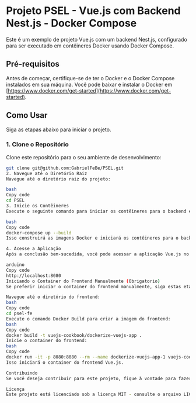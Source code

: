 # Projeto PSEL - Vue.js com Backend Nest.js - Docker Compose

Este é um exemplo de projeto Vue.js com um backend Nest.js, configurado para ser executado em contêineres Docker usando Docker Compose.

## Pré-requisitos

Antes de começar, certifique-se de ter o Docker e o Docker Compose instalados em sua máquina. Você pode baixar e instalar o Docker em [https://www.docker.com/get-started](https://www.docker.com/get-started).

## Como Usar

Siga as etapas abaixo para iniciar o projeto.

### 1. Clone o Repositório

Clone este repositório para o seu ambiente de desenvolvimento:

```bash
git clone git@github.com:GabrielFeBe/PSEL.git
2. Navegue até o Diretório Raiz
Navegue até o diretório raiz do projeto:

bash
Copy code
cd PSEL
3. Inicie os Contêineres
Execute o seguinte comando para iniciar os contêineres para o backend e o frontend:

bash
Copy code
docker-compose up --build
Isso construirá as imagens Docker e iniciará os contêineres para o backend e o frontend.

4. Acesse a Aplicação
Após a conclusão bem-sucedida, você pode acessar a aplicação Vue.js no seu navegador em:

arduino
Copy code
http://localhost:8080
Iniciando o Container do Frontend Manualmente (Obrigatorio)
Se preferir iniciar o container do frontend manualmente, siga estas etapas:

Navegue até o diretório do frontend:
bash
Copy code
cd psel-fe
Execute o comando Docker Build para criar a imagem do frontend:
bash
Copy code
docker build -t vuejs-cookbook/dockerize-vuejs-app .
Inicie o container do frontend:
bash
Copy code
docker run -it -p 8080:8080 --rm --name dockerize-vuejs-app-1 vuejs-cookbook/dockerize-vuejs-app
Isso iniciará o container do frontend Vue.js.

Contribuindo
Se você deseja contribuir para este projeto, fique à vontade para fazer um fork e criar um pull request com suas alterações.

Licença
Este projeto está licenciado sob a licença MIT - consulte o arquivo LICENSE para obter detalhes.

```
